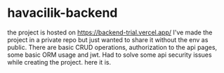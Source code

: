 # havacilik-backend
the project is hosted on https://backend-trial.vercel.app/ 
I've made the project in a private repo but just wanted to share it without the env as public. There are basic CRUD operations, authorization to the api pages, some basic ORM usage and jwt. Had to solve some api security issues while creating the project. here it is.
